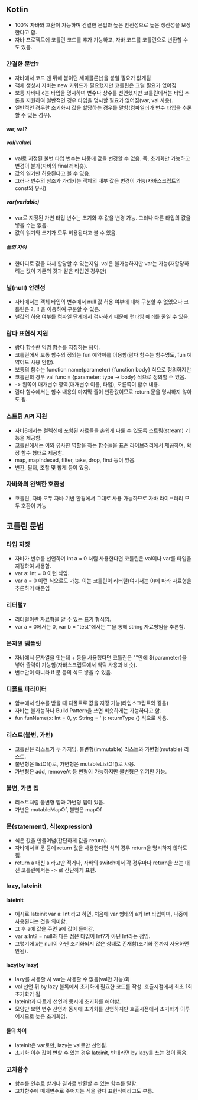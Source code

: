 ## Kotlin
- 100% 자바와 호환이 가능하며 간결한 문법과 높은 안전성으로 높은 생산성을 보장한다고 함.
- 자바 프로젝트에 코틀린 코드를 추가 가능하고, 자바 코드를 코틀린으로 변환할 수도 있음.

### 간결한 문법?
- 자바에서 코드 맨 뒤에 붙이던 세미콜론(;)을 붙일 필요가 없게됨
- 객체 생성시 자바는 new 키워드가 필요했지만 코틀린은 그럴 필요가 없어짐
- 보통 자바나 c는 타입을 명시하며 변수나 상수를 선언했지만 코틀린에서는 타입 추론을 지원하여 일반적인 경우 타입을 명시할 필요가 없어짐(var, val 사용).
- 일반적인 경우란 초기화시 값을 할당하는 경우를 말함(컴파일러가 변수 타입을 추론할 수 있는 경우).

#### var, val?
##### val(value)
- val로 지정된 불변 타입 변수는 나중에 값을 변경할 수 없음. 즉, 초기화만 가능하고 변경이 불가(자바의 final과 비슷).
- 값의 읽기만 허용된다고 볼 수 있음.
- 그러나 변수의 참조가 가리키는 객체의 내부 값은 변경이 가능(자바스크립트의 const와 유사)

##### var(variable)
- var로 지정된 가변 타입 변수는 초기화 후 값을 변경 가능. 그러나 다른 타입의 값을 넣을 수는 없음.
- 값의 읽기와 쓰기가 모두 허용된다고 볼 수 있음.

##### 둘의 차이
- 한마디로 값을 다시 할당할 수 있는지임. val은 불가능하지만 var는 가능(재할당하려는 값이 기존의 것과 같은 타입인 경우만)

### 널(null) 안전성
- 자바에서는 객체 타입의 변수에서 null 값 허용 여부에 대해 구분할 수 없었으나 코틀린은 ?, !! 을 이용하여 구분할 수 있음.
- 널값의 허용 여부를 컴파일 단계에서 검사하기 때문에 런타임 에러를 줄일 수 있음.

### 람다 표현식 지원
- 람다 함수란 익명 함수를 지칭하는 용어.
- 코틀린에서 보통 함수의 정의는 fun 예약어를 이용함(람다 함수는 함수명도, fun 예약어도 사용 안함). 
- 보통의 함수는 function name(parameter) {function body} 식으로 정의하지만 
- 코틀린의 경우 val func = {parameter: type -> body} 식으로 정의할 수 있음.
- -> 왼쪽이 매개변수 영역(매개변수 이름, 타입), 오른쪽이 함수 내용.
- 람다 함수에서는 함수 내용의 마지막 줄이 반환값이므로 return 문을 명시하지 않아도 됨.

### 스트림 API 지원
- 자바8에서는 컬렉션에 포함된 자료들을 손쉽게 다룰 수 있도록 스트림(stream) 기능을 제공함.
- 코틀린에서는 이와 유사한 역할을 하는 함수들을 표준 라이브러리에서 제공하며, 확장 함수 형태로 제공함.
- map, mapIndexed, filter, take, drop, first 등이 있음.
- 변환, 필터, 조합 및 합계 등이 있음.

### 자바와의 완벽한 호환성
- 코틀린, 자바 모두 자바 기반 환경에서 그대로 사용 가능하므로 자바 라이브러리 모두 호환이 가능

## 코틀린 문법
### 타입 지정
- 자바가 변수를 선언하며 int a = 0 처럼 사용한다면 코틀린은 val이나 var를 타입을 지정하여 사용함.
- var a: Int = 0 이런 식임.
- var a = 0 이런 식으로도 가능. 이는 코틀린이 리터럴(여기서는 0)에 따라 자료형을 추론하기 떄문임

### 리터럴?
- 리터럴이란 자료형을 알 수 있는 표기 형식임. 
- var a = 0에서는 0, var b = "test"에서는 ""을 통해 string 자료형임을 추론함.

### 문자열 탬플릿
- 자바에서 문자열을 잇는데 + 등을 사용했다면 코틀린은 ""안에 ${parameter}을 넣어 출력이 가능함(자바스크립트에서 백틱 사용과 비슷).
- 변수만이 아니라 if 문 등의 식도 넣을 수 있음.

### 디폴트 파라미터
- 함수에서 인수를 받을 때 디폴트로 값을 지정 가능(타입스크립트와 같음)
- 자바는 불가능하나 Build Pattern을 쓰면 비슷하게는 가능하다고 함.
- fun funName(x: Int = 0, y: String = ''): returnType {} 식으로 사용.

### 리스트(불변, 가변)
- 코틀린은 리스트가 두 가지임. 불변형(immutable) 리스트와 가변형(mutable) 리스트.
- 불변형은 listOf()로, 가변형은 mutableListOf()로 사용.
- 가변형은 add, removeAt 등 변형이 가능하지만 불변형은 읽기만 가능.

### 불변, 가변 맵
- 리스트처럼 불변형 맵과 가변형 맵이 있음.
- 가변은 mutableMapOf, 불변은 mapOf

### 문(statement), 식(expression)
- 식은 값을 만들어냄(간단하게 값을 return).
- 자바에서 if 문 등에 return 값을 사용한다면 식의 경우 return을 명시하지 않아도 됨. 
- return a 대신 a 라고만 적거나, 자바의 switch에서 각 경우마다 return을 쓰는 대신 코틀린에서는 -> 로 간단하게 표현.

### lazy, lateinit
#### lateinit
- 예시로 lateinit var a: Int 라고 하면, 처음에 var 형태의 a가 Int 타입이며, 나중에 사용된다는 것을 의미함.
- 그 후 a에 값을 주면 a에 값이 들어감.
- var a:Int? = null과 다른 점은 타입이 Int?가 아닌 Int라는 점임.
- 그렇기에 x는 null이 아닌 초기화되지 않은 상태로 존재함(초기화 전까지 사용하면 안됨). 

#### lazy(by lazy)
- lazy를 사용할 시 var는 사용할 수 없음(val만 가능)회
- val 선언 뒤 by lazy 블록에서 초기화에 필요한 코드를 작성. 호출시점에서 최초 1회 초기화가 됨.
- lateinit과 다르게 선언과 동시에 초기화를 해야함.
- 모양만 보면 변수 선언과 동시에 초기화를 선언하지만 호출시점에서 초기화가 이루어지므로 늦은 초기화임.

#### 둘의 차이
- lateinit은 var로만, lazy는 val로만 선언됨.
- 초기화 이후 값이 변할 수 있는 경우 lateinit, 반대라면 by lazy를 쓰는 것이 좋음.

### 고차함수
- 함수를 인수로 받거나 결과로 반환할 수 있는 함수를 말함.
- 고차함수에 매개변수로 주어지는 식을 람다 표현식이라고도 부름.
